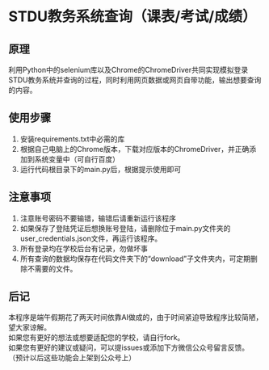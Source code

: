 # STDU教务系统查询（课表/考试/成绩）
## 原理
利用Python中的selenium库以及Chrome的ChromeDriver共同实现模拟登录STDU教务系统并查询的过程，同时利用网页数据或网页自带功能，输出想要查询的内容。

## 使用步骤
1. 安装requirements.txt中必需的库
2. 根据自己电脑上的Chrome版本，下载对应版本的ChromeDriver，并正确添加到系统变量中（可自行百度）
3. 运行代码根目录下的main.py后，根据提示使用即可

## 注意事项
1. 注意账号密码不要输错，输错后请重新运行该程序
2. 如果保存了登陆凭证后想换账号登陆，请删除位于main.py文件夹的user_credentials.json文件，再运行该程序。
3. 所有登录均在学校后台有记录，勿做坏事
4. 所有查询的数据均保存在代码文件夹下的“download”子文件夹内，可定期删除不需要的文件。

## 后记
本程序是端午假期花了两天时间依靠AI做成的，由于时间紧迫导致程序比较简陋，望大家谅解。  
如果您有更好的想法或想要适配您的学校，请自行fork。  
如果您有更好的建议或疑问，可以提issues或添加下方微信公众号留言反馈。  
（预计以后这些功能会上架到公众号上）